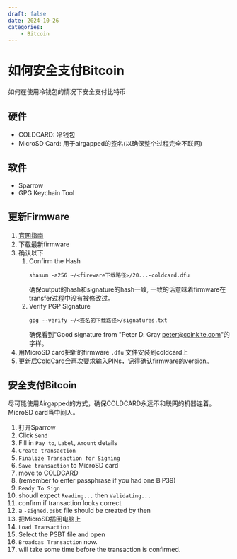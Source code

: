 ```yaml
---
draft: false
date: 2024-10-26
categories:
    - Bitcoin
---
```


# 如何安全支付Bitcoin

如何在使用冷钱包的情况下安全支付比特币

## 硬件

- COLDCARD: 冷钱包
- MicroSD Card: 用于airgapped的签名(以确保整个过程完全不联网)

## 软件

- Sparrow
- GPG Keychain Tool


## 更新Firmware

1. [官网指南](https://coldcard.com/docs/upgrade/#dont-trust-verify-the-firmware)
2. 下载最新firmware
3. 确认以下
   1. Confirm the Hash
      ```
      shasum -a256 ~/<fireware下载路径>/20...-coldcard.dfu
      ```
      确保output的hash和signature的hash一致, 一致的话意味着firmware在transfer过程中没有被修改过。
   2. Verify PGP Signature
      ```
      gpg --verify ~/<签名的下载路径>/signatures.txt 
      ```
      确保看到"Good signature from "Peter D. Gray peter@coinkite.com"的字样。
4. 用MicroSD card把新的firmware `.dfu` 文件安装到coldcard上
5. 更新后ColdCard会再次要求输入PINs，记得确认firmware的version。

## 安全支付Bitcoin 

尽可能使用Airgapped的方式，确保COLDCARD永远不和联网的机器连着。MicroSD card当中间人。

1. 打开Sparrow
2. Click `Send`
3. Fill in `Pay to`, `Label`, `Amount` details
4. `Create transaction`
5. `Finalize Transaction for Signing`
6. `Save transaction` to MicroSD card
7. move to COLDCARD
8. (remember to enter passphrase if you had one BIP39)
9. `Ready To Sign`
10. shoudl expect `Reading...` then `Validating...` 
11. confirm if transaction looks correct
12. a `-signed.psbt` file should be created by then
13. 把MicroSD插回电脑上
14. `Load Transaction`
15. Select the PSBT file and open
16. `Broadcas Transaction` now.
17. will take some time before the transaction is confirmed. 



